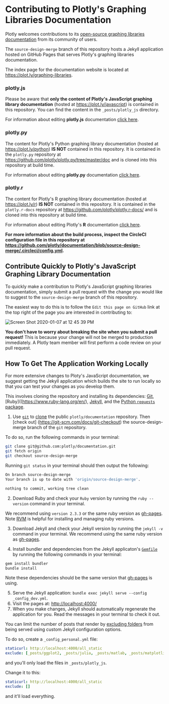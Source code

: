 # Contributing to Plotly's Graphing Libraries Documentation

Plotly welcomes contributions to its [open-source graphing libraries documentation](https://plot.ly/graphing-libraries) from its community of users.

The `source-design-merge` branch of this repository hosts a Jekyll application hosted on GitHub Pages that serves Plotly's graphing libraries documentation. 

The index page for the documentation website is located at https://plot.ly/graphing-libraries. 

### plotly.js

Please be aware that **only the content of Plotly's JavaScript graphing library documentation** (hosted at https://plot.ly/javascript) is contained in this repository. You can find the content in the `_posts/plotly_js` directory. 

For information about editing **plotly.js** documentation [click here](https://github.com/plotly/documentation/blob/readme-updates/_posts/plotly_js/README.md).

### plotly.py

The content for Plotly's Python graphing library documentation (hosted at https://plot.ly/python) **IS NOT** contained in this repository. It is contained in the `plotly.py` repository at https://github.com/plotly/plotly.py/tree/master/doc and is cloned into this repository at build time. 

For information about editing **plotly.py** documentation [click here](https://github.com/plotly/plotly.py/blob/master/doc/README.md).

### plotly.r

The content for Plotly's R graphing library documentation (hosted at https://plot.ly/r) **IS NOT** contained in this repository. It is contained in the `plotly.r-docs` repository at https://github.com/plotly/plotly.r-docs/ and is cloned into this repository at build time.  

For information about editing Plotly's **R** documentation [click here](https://github.com/plotly/plotly.r-docs/blob/master/README.md).

**For more information about the build process, inspect the CircleCI configuration file in this repository at https://github.com/plotly/documentation/blob/source-design-merge/.circleci/config.yml.**
  
## Contribute Quickly to Plotly's JavaScript Graphing Library Documentation
  
To quickly make a contribution to Plotly's JavaScript graphing libraries documentation, simply submit a pull request with the change you would like to suggest to the `source-design-merge` branch of this repository.

The easiest way to do this is to follow the `Edit this page on GitHub` link at the top right of the page you are interested in contributing to:

![Screen Shot 2020-01-07 at 12 45 39 PM](https://user-images.githubusercontent.com/1557650/71916356-bfe53800-314b-11ea-92b6-eb763037f6d5.png)

**You don't have to worry about breaking the site when you submit a pull request!** This is because your change will not be merged to production immediately. A Plotly team member will first perform a code review on your pull request. 

## How To Get The Application Working Locally

For more extensive changes to Ploty's JavaScript documentation, we suggest getting the Jekyll application which builds the site to run locally so that you can test your changes as you develop them. 

This involves cloning the repository and installing its dependencies: [Git](https://git-scm.com/), [Ruby]((https://www.ruby-lang.org/en/), [Jekyll](https://jekyllrb.com/), and the [Python `requests` package](https://pypi.org/project/requests/). 

1. Use [`git`](https://git-scm.com/) to [clone](https://git-scm.com/docs/git-clone) the public `plotly/documentation` repository. Then [check out] (https://git-scm.com/docs/git-checkout) the source-design-merge branch of the `git` repository.

To do so, run the following commands in your terminal:

```sh
git clone git@github.com:plotly/documentation.git
git fetch origin
git checkout source-design-merge
```

Running `git status` in your terminal should then output the following:

```sh
On branch source-design-merge
Your branch is up to date with 'origin/source-design-merge'.

nothing to commit, working tree clean
```

2. Download Ruby and check your `Ruby` version by running the `ruby --version` command in your terminal. 

We recommend using `version 2.3.3` or the same ruby version as [gh-pages](https://pages.github.com/versions/). Note [RVM](https://rvm.io/rvm/install) is helpful for installing and managing ruby versions.

3. Download Jekyll and check your Jekyll version by running the `jekyll -v` command in your terminal. We recommend using the same ruby version as [gh-pages](https://pages.github.com/versions/).

4. Install bundler and dependencies from the Jekyll applicaton's [`Gemfile`](https://github.com/plotly/documentation/blob/source-design-merge/Gemfile) by running the following commands in your terminal:

```sh
gem install bundler
bundle install
```

Note these dependencies should be the same version that [gh-pages](https://pages.github.com/versions/) is using.

5. Serve the Jekyll application: `bundle exec jekyll serve --config _config_dev.yml`.
6. Visit the pages at: [http://localhost:4000/](http://localhost:4000)
7. When you make changes, Jekyll should automatically regenerate the application for you. Read the messages in your terminal to check it out.

You can limit the number of posts that render by [excluding folders](https://jekyllrb.com/docs/configuration/options/) from being served using custom Jekyll configuration options. 

To do so, create a `_config_personal.yml` file:

```yml
staticurl: http://localhost:4000/all_static
exclude: [_posts/ggplot2, _posts/julia, _posts/matlab, _posts/matplotlib, _posts/nodejs, _posts/r, posts/python] # [_posts/plotly_js,]
```

and you'll only load the files in `_posts/plotly_js`.

Change it to this:

```yml
staticurl: http://localhost:4000/all_static
exclude: []
```

and it'll load everything.